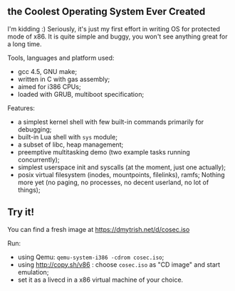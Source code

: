 the Coolest Operating System Ever Created
-----------------------------------------

I'm kidding :)
Seriously, it's just my first effort in writing OS for protected mode of x86.
It is quite simple and buggy, you won't see anything great for a long time.

Tools, languages and platform used:
- gcc 4.5, GNU make;
- written in C with gas assembly;
- aimed for i386 CPUs;
- loaded with GRUB, multiboot specification;

Features:
- a simplest kernel shell with few built-in commands primarily for debugging;
- built-in Lua shell with `sys` module;
- a subset of libc, heap management;
- preemptive multitasking demo (two example tasks running concurrently);
- simplest userspace init and syscalls (at the moment, just one actually);
- posix virtual filesystem (inodes, mountpoints, filelinks), ramfs;
Nothing more yet (no paging, no processes, no decent userland, no lot of things);


Try it!
-------

You can find a fresh image at https://dmytrish.net/d/cosec.iso

Run:

- using Qemu: `qemu-system-i386 -cdrom cosec.iso`;
- using http://copy.sh/v86 : choose `cosec.iso` as "CD image" and start emulation;
- set it as a livecd in a x86 virtual machine of your choice.
